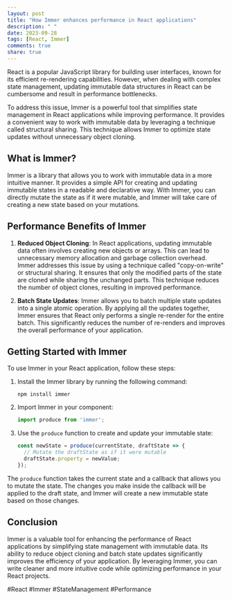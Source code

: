 ```yaml
---
layout: post
title: "How Immer enhances performance in React applications"
description: " "
date: 2023-09-28
tags: [React, Immer]
comments: true
share: true
---
```


React is a popular JavaScript library for building user interfaces, known for its efficient re-rendering capabilities. However, when dealing with complex state management, updating immutable data structures in React can be cumbersome and result in performance bottlenecks.

To address this issue, Immer is a powerful tool that simplifies state management in React applications while improving performance. It provides a convenient way to work with immutable data by leveraging a technique called structural sharing. This technique allows Immer to optimize state updates without unnecessary object cloning.

## What is Immer?

Immer is a library that allows you to work with immutable data in a more intuitive manner. It provides a simple API for creating and updating immutable states in a readable and declarative way. With Immer, you can directly mutate the state as if it were mutable, and Immer will take care of creating a new state based on your mutations.

## Performance Benefits of Immer

1. **Reduced Object Cloning**: In React applications, updating immutable data often involves creating new objects or arrays. This can lead to unnecessary memory allocation and garbage collection overhead. Immer addresses this issue by using a technique called "copy-on-write" or structural sharing. It ensures that only the modified parts of the state are cloned while sharing the unchanged parts. This technique reduces the number of object clones, resulting in improved performance.

2. **Batch State Updates**: Immer allows you to batch multiple state updates into a single atomic operation. By applying all the updates together, Immer ensures that React only performs a single re-render for the entire batch. This significantly reduces the number of re-renders and improves the overall performance of your application.

## Getting Started with Immer

To use Immer in your React application, follow these steps:

1. Install the Immer library by running the following command:

   ```
   npm install immer
   ```

2. Import Immer in your component:

   ```javascript
   import produce from 'immer';
   ```

3. Use the `produce` function to create and update your immutable state:

   ```javascript
   const newState = produce(currentState, draftState => {
     // Mutate the draftState as if it were mutable
     draftState.property = newValue;
   });
   ```

The `produce` function takes the current state and a callback that allows you to mutate the state. The changes you make inside the callback will be applied to the draft state, and Immer will create a new immutable state based on those changes.

## Conclusion

Immer is a valuable tool for enhancing the performance of React applications by simplifying state management with immutable data. Its ability to reduce object cloning and batch state updates significantly improves the efficiency of your application. By leveraging Immer, you can write cleaner and more intuitive code while optimizing performance in your React projects.

#React #Immer #StateManagement #Performance